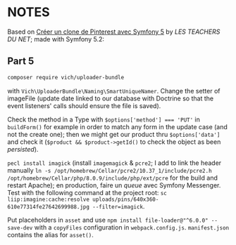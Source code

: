 NOTES
=====

Based on [Créer un clone de Pinterest avec Symfony 5](https://www.youtube.com/watch?v=A8JxqOG2wi4&list=PLlxQJeQRaKDRs9WlWQiXNqWU0blyaZBzo&index=10) by *LES TEACHERS DU NET*; made with Symfony 5.2:

Part 5
------

```bash
composer require vich/uploader-bundle
```

with `Vich\UploaderBundle\Naming\SmartUniqueNamer`. Change the setter of imageFile (update date linked to our database with Doctrine so that the event listeners' calls should ensure the file is saved).

Check the method in a Type with `$options['method'] === 'PUT'` in `buildForm()` for example in order to match any form in the update case (and not the create one); then we might get our product thru `$options['data']` and check it (`$product && $product->getId()` to check the object as been *persisted*).

`pecl install imagick` (install `imagemagick` & `pcre2`; I add to link the header manually `ln -s /opt/homebrew/Cellar/pcre2/10.37_1/include/pcre2.h /opt/homebrew/Cellar/php/8.0.9/include/php/ext/pcre` for the build and restart Apache); en production, faire un *queue* avec Symfony Messenger.
Test with the following command at the project root:
`sc liip:imagine:cache:resolve uploads/pins/640x360-610e77314fe27642699988.jpg --filter=imagick`.

Put placeholders in `asset` and use `npm install file-loader@"^6.0.0" --save-dev` with a `copyFiles` configuration in `webpack.config.js`. `manifest.json` contains the alias for `asset()`.


